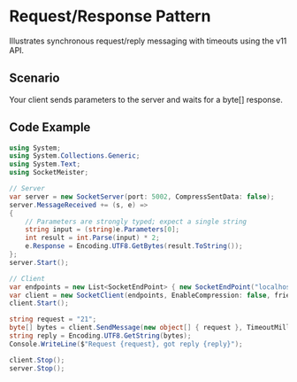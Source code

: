 # Request/Response Pattern

Illustrates synchronous request/reply messaging with timeouts using the v11 API.

## Scenario
Your client sends parameters to the server and waits for a byte[] response.

## Code Example
```csharp
using System;
using System.Collections.Generic;
using System.Text;
using SocketMeister;

// Server
var server = new SocketServer(port: 5002, CompressSentData: false);
server.MessageReceived += (s, e) =>
{
    // Parameters are strongly typed; expect a single string
    string input = (string)e.Parameters[0];
    int result = int.Parse(input) * 2;
    e.Response = Encoding.UTF8.GetBytes(result.ToString());
};
server.Start();

// Client
var endpoints = new List<SocketEndPoint> { new SocketEndPoint("localhost", 5002) };
var client = new SocketClient(endpoints, EnableCompression: false, friendlyName: "ReqRespClient");
client.Start();

string request = "21";
byte[] bytes = client.SendMessage(new object[] { request }, TimeoutMilliseconds: 5000);
string reply = Encoding.UTF8.GetString(bytes);
Console.WriteLine($"Request {request}, got reply {reply}");

client.Stop();
server.Stop();
```